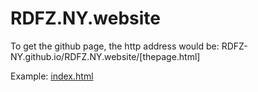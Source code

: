 # RDFZ.NY.website
To get the github page, the http address would be:
RDFZ-NY.github.io/RDFZ.NY.website/[thepage.html]

Example: <a href="http://rdfz-ny.github.io/RDFZ.NY.website/index.html" target="_blank">index.html</a>

